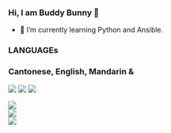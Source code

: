 ### Hi, I am Buddy Bunny 👋
- 🌱 I’m currently learning Python and Ansible.
<!--
**buddy-bunny/buddy-bunny** is a ✨ _special_ ✨ repository because its `README.md` (this file) appears on your GitHub profile.

Here are some ideas to get you started:

- 🔭 I’m currently working on ...

- 👯 I’m looking to collaborate on ...
- 🤔 I’m looking for help with ...
- 💬 Ask me about ...
- 📫 How to reach me: ...
- 😄 Pronouns: ...
- ⚡ Fun fact: ...
-->


### LANGUAGEs
### Cantonese, English, Mandarin &
<img src="https://img.shields.io/badge/Python-FFD43B?style=for-the-badge&logo=python&logoColor=darkgreen" /> <img src="https://img.shields.io/badge/C-00599C?style=for-the-badge&logo=c&logoColor=white" /> <img src="https://img.shields.io/badge/Ansible-000000?style=for-the-badge&logo=ansible&logoColor=white" />


<a href="https://github.com/buddy-bunny">
  <img align="center" src="https://github-readme-streak-stats.herokuapp.com/?user=buddy-bunny&theme=material-palenight" />
</a><br>
<a href="https://github.com/roxiomontes">
  <img align="center" src="https://github-readme-stats.vercel.app/api?username=buddy-bunny&show_icons=true&theme=material-palenight" />
</a><br>
<a href="https://github.com/buddy-bunny">
  <img align="center" src="https://github-readme-stats.vercel.app/api/top-langs/?username=buddy-bunny&layout=compact&theme=material-palenight" />
</a><br>
